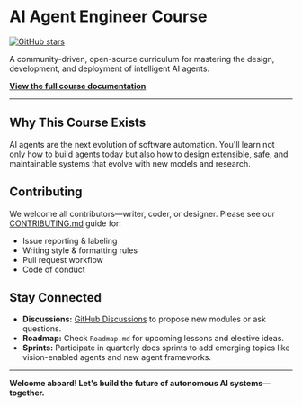 # AI Agent Engineer Course

[![GitHub stars](https://img.shields.io/github/stars/karthikkpro/ai-agent-engineer-course?style=social)](https://github.com/karthikkpro/ai-agent-engineer-course/stargazers)

A community-driven, open-source curriculum for mastering the design, development, and deployment of intelligent AI agents.

[**View the full course documentation**](https://karthikkpro.github.io/ai-agent-engineer-course/)

---

## Why This Course Exists

AI agents are the next evolution of software automation. You'll learn not only how to build agents today but also how to design extensible, safe, and maintainable systems that evolve with new models and research.

## Contributing

We welcome all contributors—writer, coder, or designer. Please see our [CONTRIBUTING.md](CONTRIBUTING.md) guide for:

- Issue reporting & labeling
- Writing style & formatting rules
- Pull request workflow
- Code of conduct

## Stay Connected

- **Discussions:** [GitHub Discussions](https://github.com/karthikkpro/ai-agent-engineer-course/discussions) to propose new modules or ask questions.
- **Roadmap:** Check `Roadmap.md` for upcoming lessons and elective ideas.
- **Sprints:** Participate in quarterly docs sprints to add emerging topics like vision-enabled agents and new agent frameworks.

---

**Welcome aboard! Let's build the future of autonomous AI systems—together.**

